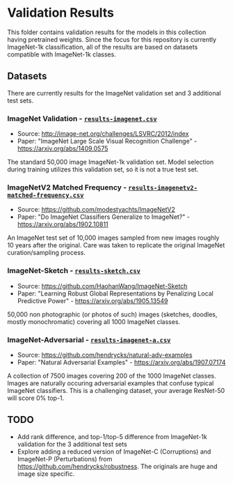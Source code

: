 # Validation Results

This folder contains validation results for the models in this collection having pretrained weights. Since the focus for this repository is currently ImageNet-1k classification, all of the results are based on datasets compatible with ImageNet-1k classes.

## Datasets

There are currently results for the ImageNet validation set and 3 additional test sets.

### ImageNet Validation - [`results-imagenet.csv`](results-imagenet.csv)

* Source: http://image-net.org/challenges/LSVRC/2012/index
* Paper: "ImageNet Large Scale Visual Recognition Challenge" - https://arxiv.org/abs/1409.0575

The standard 50,000 image ImageNet-1k validation set. Model selection during training utilizes this validation set, so it is not a true test set.

### ImageNetV2 Matched Frequency - [`results-imagenetv2-matched-frequency.csv`](results-imagenetv2-matched-frequency.csv)

* Source: https://github.com/modestyachts/ImageNetV2
* Paper: "Do ImageNet Classifiers Generalize to ImageNet?" - https://arxiv.org/abs/1902.10811

An ImageNet test set of 10,000 images sampled from new images roughly 10 years after the original. Care was taken to replicate the original ImageNet curation/sampling process.

### ImageNet-Sketch - [`results-sketch.csv`](results-sketch.csv)

* Source: https://github.com/HaohanWang/ImageNet-Sketch
* Paper: "Learning Robust Global Representations by Penalizing Local Predictive Power" - https://arxiv.org/abs/1905.13549

50,000 non photographic (or photos of such) images (sketches, doodles, mostly monochromatic) covering all 1000 ImageNet classes.

### ImageNet-Adversarial - [`results-imagenet-a.csv`](results-imagenet-a.csv)

* Source: https://github.com/hendrycks/natural-adv-examples
* Paper: "Natural Adversarial Examples" - https://arxiv.org/abs/1907.07174

A collection of 7500 images covering 200 of the 1000 ImageNet classes. Images are naturally occuring adversarial examples that confuse typical ImageNet classifiers. This is a challenging dataset, your average ResNet-50 will score 0% top-1.

## TODO
* Add rank difference, and top-1/top-5 difference from ImageNet-1k validation for the 3 additional test sets
* Explore adding a reduced version of ImageNet-C (Corruptions) and ImageNet-P (Perturbations) from https://github.com/hendrycks/robustness. The originals are huge and image size specific.
